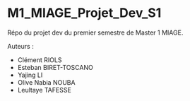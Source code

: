# M1_MIAGE_Projet_Dev_S1

Répo du projet dev du premier semestre de Master 1 MIAGE.

Auteurs : 

- Clément RIOLS
- Esteban BIRET-TOSCANO
- Yajing LI
- Olive Nabia NOUBA
- Leultaye TAFESSE
